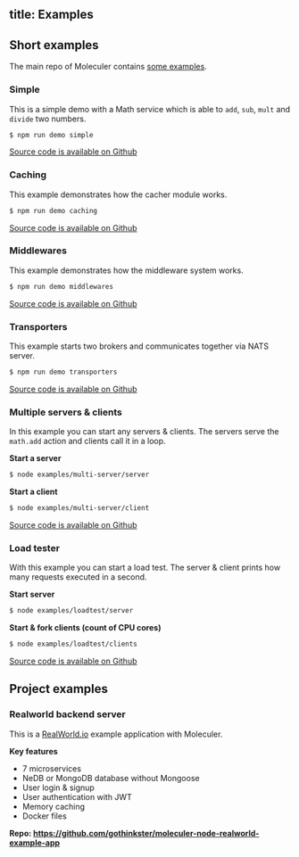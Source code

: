 title: Examples
---

## Short examples
The main repo of Moleculer contains [some examples](https://github.com/ice-services/moleculer/blob/master/examples/).

### Simple
This is a simple demo with a Math service which is able to `add`, `sub`, `mult` and `divide` two numbers.

```bash
$ npm run demo simple
```

[Source code is available on Github](https://github.com/ice-services/moleculer/blob/master/examples/simple/index.js)

### Caching
This example demonstrates how the cacher module works.

```bash
$ npm run demo caching
```

[Source code is available on Github](https://github.com/ice-services/moleculer/blob/master/examples/caching/index.js)

### Middlewares
This example demonstrates how the middleware system works.

```bash
$ npm run demo middlewares
```

[Source code is available on Github](https://github.com/ice-services/moleculer/blob/master/examples/middlewares/index.js)

### Transporters
This example starts two brokers and communicates together via NATS server.

```bash
$ npm run demo transporters
```

[Source code is available on Github](https://github.com/ice-services/moleculer/blob/master/examples/transporter)

### Multiple servers & clients
In this example you can start any servers & clients. The servers serve the `math.add` action and clients call it in a loop.

**Start a server**
```bash
$ node examples/multi-server/server
```

**Start a client**
```bash
$ node examples/multi-server/client
```

[Source code is available on Github](https://github.com/ice-services/moleculer/tree/master/examples/multi-server)

### Load tester
With this example you can start a load test. The server & client prints how many requests executed in a second.

**Start server**
```bash
$ node examples/loadtest/server
```

**Start & fork clients (count of CPU cores)**
```bash
$ node examples/loadtest/clients
```

[Source code is available on Github](https://github.com/ice-services/moleculer/blob/master/examples/loadtest)

## Project examples

### Realworld backend server
This is a [RealWorld.io](https://realworld.io/) example application with Moleculer.

**Key features**
- 7 microservices
- NeDB or MongoDB database without Mongoose
- User login & signup
- User authentication with JWT
- Memory caching
- Docker files

**Repo: https://github.com/gothinkster/moleculer-node-realworld-example-app**

